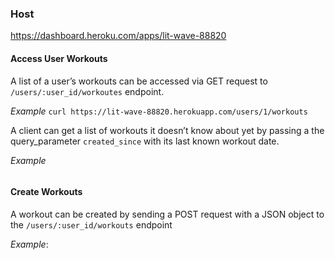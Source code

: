 ### Host
https://dashboard.heroku.com/apps/lit-wave-88820

#### Access User Workouts
A list of a user’s workouts can be accessed via GET request to  `/users/:user_id/workoutes` endpoint.

*Example*
`curl https://lit-wave-88820.herokuapp.com/users/1/workouts`

A client can get a list of workouts it doesn’t know about yet by passing a the query_parameter  `created_since`  with its last known workout date.

*Example*
```curl https://lit-wave-88820.herokuapp.com/users/1/workouts\?created_since\=2021-03-16T04:55:45.070Z
```

#### Create Workouts
A workout can be created by sending a POST request with a JSON object to the `/users/:user_id/workouts` endpoint

*Example*:
```curl -d '{"workout": {"date": "2021-03-15T04:55:45.197Z", "duration": 90}}' -H 'Content-type: application/json' https://lit-wave-88820.herokuapp.com/users/1/workouts
```
